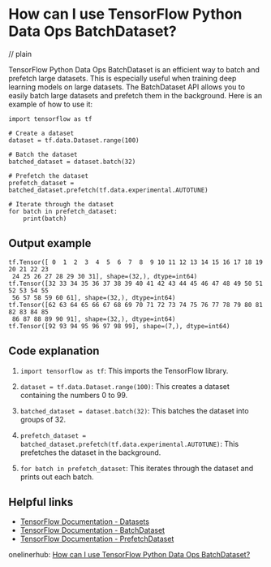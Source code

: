 # How can I use TensorFlow Python Data Ops BatchDataset?
// plain

TensorFlow Python Data Ops BatchDataset is an efficient way to batch and prefetch large datasets. This is especially useful when training deep learning models on large datasets. The BatchDataset API allows you to easily batch large datasets and prefetch them in the background. Here is an example of how to use it:

```
import tensorflow as tf

# Create a dataset
dataset = tf.data.Dataset.range(100)

# Batch the dataset
batched_dataset = dataset.batch(32)

# Prefetch the dataset
prefetch_dataset = batched_dataset.prefetch(tf.data.experimental.AUTOTUNE)

# Iterate through the dataset
for batch in prefetch_dataset:
    print(batch)
```

## Output example


```
tf.Tensor([ 0  1  2  3  4  5  6  7  8  9 10 11 12 13 14 15 16 17 18 19 20 21 22 23
 24 25 26 27 28 29 30 31], shape=(32,), dtype=int64)
tf.Tensor([32 33 34 35 36 37 38 39 40 41 42 43 44 45 46 47 48 49 50 51 52 53 54 55
 56 57 58 59 60 61], shape=(32,), dtype=int64)
tf.Tensor([62 63 64 65 66 67 68 69 70 71 72 73 74 75 76 77 78 79 80 81 82 83 84 85
 86 87 88 89 90 91], shape=(32,), dtype=int64)
tf.Tensor([92 93 94 95 96 97 98 99], shape=(7,), dtype=int64)
```

## Code explanation


1. `import tensorflow as tf`: This imports the TensorFlow library.

2. `dataset = tf.data.Dataset.range(100)`: This creates a dataset containing the numbers 0 to 99.

3. `batched_dataset = dataset.batch(32)`: This batches the dataset into groups of 32.

4. `prefetch_dataset = batched_dataset.prefetch(tf.data.experimental.AUTOTUNE)`: This prefetches the dataset in the background.

5. `for batch in prefetch_dataset`: This iterates through the dataset and prints out each batch.

## Helpful links

- [TensorFlow Documentation - Datasets](https://www.tensorflow.org/guide/datasets)
- [TensorFlow Documentation - BatchDataset](https://www.tensorflow.org/api_docs/python/tf/data/Dataset#batch)
- [TensorFlow Documentation - PrefetchDataset](https://www.tensorflow.org/api_docs/python/tf/data/Dataset#prefetch)

onelinerhub: [How can I use TensorFlow Python Data Ops BatchDataset?](https://onelinerhub.com/python-tensorflow/how-can-i-use-tensorflow-python-data-ops-batchdataset)